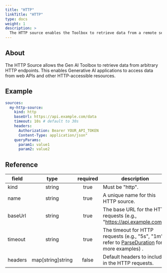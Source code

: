 ```yaml
---
title: "HTTP"
linkTitle: "HTTP"
type: docs
weight: 1
description: >
  The HTTP source enables the Toolbox to retrieve data from a remote server using HTTP requests.
---
```


## About

The HTTP Source allows the Gen AI Toolbox to retrieve data from arbitrary HTTP
endpoints. This enables Generative AI applications to access data from web APIs
and other HTTP-accessible resources.

## Example

```yaml
sources:
  my-http-source:
    kind: http
    baseUrl: https://api.example.com/data
    timeout: 10s # default to 30s
    headers:
      Authorization: Bearer YOUR_API_TOKEN
      Content-Type: application/json"
    queryParams:
      param1: value1
      param2: value2
```

## Reference

| **field** |     **type**      | **required** | **description**                                                                                                           |
|-----------|:-----------------:|:------------:|---------------------------------------------------------------------------------------------------------------------------|
| kind      |      string       |     true     | Must be "http".                                                                                                           |
| name      |      string       |     true     | A unique name for this HTTP source.                                                                                       |
| baseUrl   |      string       |     true     | The base URL for the HTTP requests (e.g., "<https://api.example.com>").                                                   |
| timeout   |      string       |     true     | The timeout for HTTP requests (e.g., "5s", "1m", refer to [ParseDuration][parse-duration-doc] for more examples)  . |
| headers   | map[string]string |    false     | Default headers to include in the HTTP requests.                                                                          |

[parse-duration-doc]: https://pkg.go.dev/time#ParseDuration
